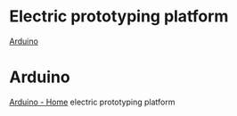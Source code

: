 # Electric prototyping platform

[Arduino](Electric%20prototyping%20platform%20b79b98149a04449ba382508205dbcde0/Arduino%20bc4f3c2c6df94222bb3d9d55bb73ee15.md)
# Arduino

[Arduino - Home](https://www.arduino.cc/)
electric prototyping platform